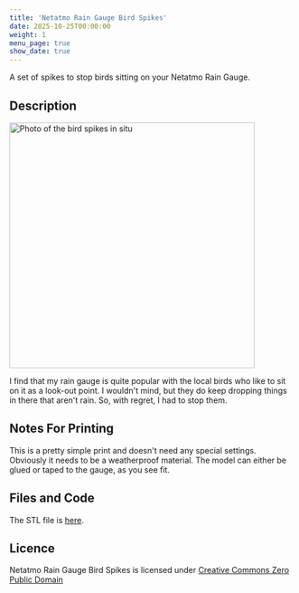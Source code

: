 ```yaml
---
title: 'Netatmo Rain Gauge Bird Spikes'
date: 2025-10-25T00:00:00
weight: 1
menu_page: true
show_date: true
---
```


A set of spikes to stop birds sitting on your Netatmo Rain Gauge.
<!--more-->
## Description
<img src="/images/bird_spikes/spikes.jpg" alt="Photo of the bird spikes in situ" width="434"/>


I find that my rain gauge is quite popular with the local birds who like to sit on it as a look-out point. I wouldn't mind, but they do keep dropping things in there that aren't rain. So, with regret, I had to stop them.

## Notes For Printing
This is a pretty simple print and doesn't need any special settings. Obviously it needs to be a weatherproof material. The model can either be glued or taped to the gauge, as you see fit.

## Files and Code
The STL file is [here](/stl/spikes.stl).

## Licence
Netatmo Rain Gauge Bird Spikes is licensed under [Creative Commons Zero Public Domain](https://creativecommons.org/publicdomain/zero/1.0/)
